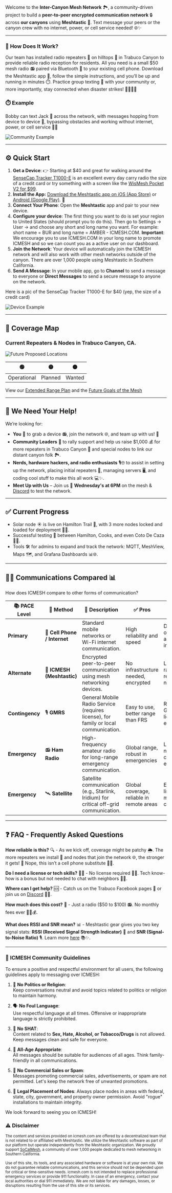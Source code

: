 Welcome to the **Inter-Canyon Mesh Network** 🏞️, a community-driven project to build a **peer-to-peer encrypted communication network** 🔒 across **our canyons** using **Meshtastic** 📡. Text message your peers or the canyon crew with no internet, power, or cell service needed! 🌐✨

---

### 📡 **How Does It Work?**  
Our team has installed radio repeaters 📡 on hilltops 🌄 in Trabuco Canyon to provide reliable radio reception for residents. All you need is a small $50 mesh radio 📻 paired via Bluetooth 📲 to your existing cell phone. Download the Meshtastic app 📱, follow the simple instructions, and you’ll be up and running in minutes ⏱️. Practice group texting 💬 with your community or, more importantly, stay connected when disaster strikes! 📶💧🔥🌐

### ⏱️ **Example**
Bobby can text Jack 💬 across the network, with messages hopping from device to device 🚀, bypassing obstacles and working without internet, power, or cell service 🚫✨

![Community Example](images/community-example.jpg)

---

## ⚙️ **Quick Start**  

1. **Get a Device**: 👉 Starting at $40 and great for walking around the [SenseCap Tracker T1000-E](https://www.seeedstudio.com/SenseCAP-Card-Tracker-T1000-E-for-Meshtastic-p-5913.html) is an excellent every day carry radio the size of a credit card or try something with a screen like the [WisMesh Pocket V2 for $99](https://store.rakwireless.com/products/wismesh-pocket).
2. **Install the App:** [Download the Meshtastic app on iOS (App Store)](https://apps.apple.com/us/app/meshtastic/id1586432531) or [Android (Google Play)](https://play.google.com/store/apps/details?id=com.geeksville.mesh&pcampaignid=web_share). 📲  
3. **Connect Your Phone**: Open the **Meshtastic** app and pair to your new device. 
4. **Configure your device**: The first thing you want to do is set your region to United States (should prompt you to do this).  Then go to Settings -> User -> and choose any short and long name you want.  For example: short name = BUR and long name = AMBER - ICMESH.COM. **Important**: We encourage you to use ICMESH.COM in your long name to promote ICMESH and so we can count you as a active user on our dashboard.
5. **Join the Network**: Your device will automatically join the ICMESH network and will also work with other mesh networks outside of the canyon. There are over 1,000 people using Meshtastic in Southern California.
6. **Send A Message**: In your mobile app, go to **Channel** to send a message to everyone or **Direct Messages** to send a secure message to anyone on the network.

Here is a pic of the SenseCap Tracker T1000-E for $40 (yep, the size of a credit card)

![Device Example](images/t1000.webp)

---

## 📍 **Coverage Map**  

### Current Repeaters & Nodes in Trabuco Canyon, CA.

![Future Proposed Locations](images/future-network.png)

| 🟢   | 🟡   | ⚫   |
|------|------|------|
| Operational | Planned | Wanted |

View our [Extended Range Plan](EXTENDED-RANGE.md) and the [Future Goals of the Mesh](FUTURE-GOALS.md)

---

## 🤝 **We Need Your Help!**

We’re looking for:

- **You** 👤 to grab a device 📻, join the network 🌐, and team up with us! 🚀
- **Community Leaders** 🌟 to rally support and help us raise $1,000 💰 for more repeaters in Trabuco Canyon 📡 and special nodes to link our distant canyon folk 🏞️.
- **Nerds, hardware hackers, and radio enthusiasts** 🎙️🤓 to assist in setting up the network, placing initial repeaters 📶, managing servers 🖥️, and coding cool stuff to make this all work 💻✨.
- **Meet Up with Us** – Join us 📅 **Wednesday's at 6PM** on the mesh & [Discord](https://discord.com/invite/YY4eNUTF?utm_source=Discord%20Widget&utm_medium=Connect) to test the network.

---

## ✅ **Current Progress**  
- Solar node ☀️ is live on Hamilton Trail 🌄, with 3 more nodes locked and loaded for deployment 📡🚀.  
- Successful testing 🎉 between Hamilton, Cooks, and even Coto De Caza 📶✨.  
- Tools 🛠️ for admins to expand and track the network: MQTT, MeshView, Maps 🗺️, and Grafana Dashboards 📊🌐.   

---

## 📡✨ Communications Compared 📊

How does ICMESH compare to other forms of communication?

| 📚 **PACE Level**   | 📡 **Method**           | 📝 **Description**                                                                             | ✅ **Pros**                           | ❌ **Cons**                           |
|----------------------|--------------------------|------------------------------------------------------------------------------------------------|----------------------------------------|----------------------------------------|
| **Primary**          | 📱 **Cell Phone / Internet** | Standard mobile networks or Wi-Fi internet communication.                                       | High reliability and speed             | Dependent on towers and infrastructure |
| **Alternate**        | 📶 **ICMESH (Meshtastic)**   | Encrypted peer-to-peer communication using mesh networking devices.                             | No infrastructure needed, encrypted    | Limited range, requires local nodes    |
| **Contingency**      | 🎙️ **GMRS**                  | General Mobile Radio Service (requires license), for family or local communication.              | Easy to use, better range than FRS     | Requires GMRS license, non-encrypted   |
| **Emergency**        | 📻 **Ham Radio**          | High-frequency amateur radio for long-range emergency communication.                            | Global range, robust in emergencies    | License needed, complex equipment      |
| **Emergency**        | 🛰️ **Satellite**             | Satellite communication (e.g., Starlink, Iridium) for critical off-grid communication.           | Global coverage, reliable in remote areas | Expensive, limited message capacity  |

---

## ❓ **FAQ - Frequently Asked Questions**

**How reliable is this?** 🔍 - As we kick off, coverage might be patchy 🌦️. The more repeaters we install 📡 and nodes that join the network 🌐, the stronger it gets! 🚀 Nope, this isn’t a cell phone substitute 📱❌.

**Do I need a license or tech skills?** 🧑‍🔧 - No license required 🎫❌. Tech know-how is a bonus but not needed to chat with neighbors 👋😊.

**Where can I get help?** 🆘 - Catch us on the Trabuco Facebook pages 📖 or join us on [Discord](https://discord.com/invite/YY4eNUTF?utm_source=Discord%20Widget&utm_medium=Connect) 💬✨.

**How much does this cost?** 💸 - Just a radio ($50 to $100) 📻. No monthly fees ever 🙅‍♂️💰.

**What does RSSI and SNR mean?** 📊 - Meshtastic gear gives you two key signal stats: **RSSI (Received Signal Strength Indicator)** 📶 and **SNR (Signal-to-Noise Ratio)** 🎙️. Learn more [here](rssi-snr.md) 📚✨.

---

### 📜 **ICMESH Community Guidelines**  

To ensure a positive and respectful environment for all users, the following guidelines apply to messaging over ICMESH:  

1. 🚫 **No Politics or Religion**:  
   Keep conversations neutral and avoid topics related to politics or religion to maintain harmony.  

2. 🗣️ **No Foul Language**:  
   Use respectful language at all times. Offensive or inappropriate language is strictly prohibited.  

3. 🚷 **No SHAT**:  
   Content related to **Sex, Hate, Alcohol, or Tobacco/Drugs** is not allowed. Keep messages clean and safe for everyone.  

4. 👶 **All-Age Appropriate**:  
   All messages should be suitable for audiences of all ages. Think family-friendly in all communications.  

5. 📵 **No Commercial Sales or Spam**:  
   Messages promoting commercial sales, advertisements, or spam are not permitted. Let's keep the network free of unwanted promotions.

6. 🪪 **Legal Placement of Nodes**:
   Always place nodes in areas with federal, state, city, government, and property owner permission. Avoid "rogue" installations to maintain integrity.

We look forward to seeing you on ICMESH!

### ⚠️ Disclaimer

<small>The content and services provided on icmesh.com are offered by a decentralized team that is not related to or affiliated with Meshtastic. We utilize the Meshtastic software as part of our platform but operate independently from the Meshtastic organization. We proudly support [SoCalMesh](https://socalmesh.org), a community of over 1,000 people dedicated to mesh networking in Southern California.

Use of this site, its tools, and any associated hardware or software is at your own risk. We do not guarantee reliable communications, and this service should not be depended upon for critical or time-sensitive needs. icmesh.com is not intended to replace professional emergency services or provide 911 functionality. In case of an emergency, contact your local authorities or dial 911 immediately. We are not liable for any damages, losses, or disruptions resulting from the use of this site or its services.</small>
